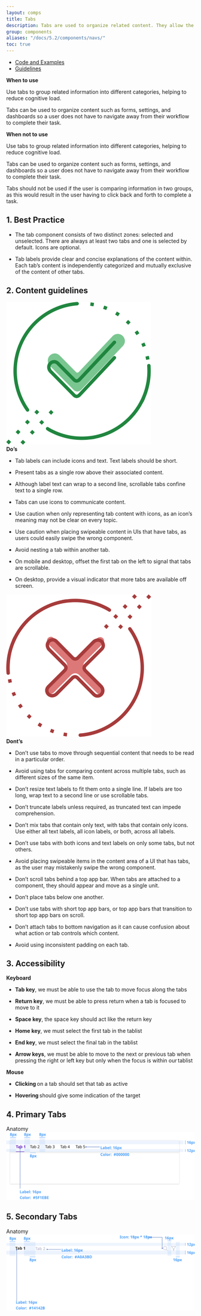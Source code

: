 ```yaml
---
layout: comps
title: Tabs
description: Tabs are used to organize related content. They allow the user to navigate between groups of information that appear within the same context.
group: components
aliases: "/docs/5.2/components/navs/"
toc: true
---
```


<ul class="nav nav-tabs mb-3 primary-tab" id="primary-tabs" role="tablist">
  <li class="nav-item" role="presentation" style="margin-bottom:0;">
    <a class="nav-link" href="../tabs/">Code and Examples </a>
  </li>
  </li>
  <li class="nav-item" role="presentation" style="margin-bottom:0;">
   <a class="nav-link active" href="../tabs-anatomy/">Guidelines  </a>
  </li>
</ul>

<strong class="font-700 font-10">When to use</strong>

Use tabs to group related information into different categories, helping to reduce cognitive load.

Tabs can be used to organize content such as forms, settings, and dashboards so a user does not have to navigate away from their workflow to complete their task.

<strong class="font-700 font-10">When not to use</strong>

Use tabs to group related information into different categories, helping to reduce cognitive load.

Tabs can be used to organize content such as forms, settings, and dashboards so a user does not have to navigate away from their workflow to complete their task.

Tabs should not be used if the user is comparing information in two groups, as this would result in the user having to click back and forth to complete a task.

## 1. Best Practice 

- The tab component consists of two distinct zones: selected and unselected. There are always at least two tabs and one is selected by default. Icons are optional.

- Tab labels provide clear and concise explanations of the content within. Each tab’s content is independently categorized and mutually exclusive of the content of other tabs.

## 2. Content guidelines

<div class="do-dont do">
    <div class="box">
    <img src="/docs/5.2/assets/brand/custom/do.svg" class="w-100" alt="" />
    </div>
    <div class="content">
        <strong>Do’s</strong>
        <ul>
            <li>
                <p>Tab labels can include icons and text. Text labels should be short.</p>
            </li>
            <li>
                <p>Present tabs as a single row above their associated content.</p>
            </li>
            <li>
                <p>Although label text can wrap to a second line, scrollable tabs confine text to a single row.</p>
            </li>
            <li>
                <p>Tabs can use icons to communicate content.</p>
            </li>
            <li>
                <p>Use caution when only representing tab content with icons, as an icon’s meaning may not be clear on every topic.</p>
            </li>
            <li>
                <p>Use caution when placing swipeable content in UIs that have tabs, as users could easily swipe the wrong component.</p>
            </li>
            <li>
                <p>Avoid nesting a tab within another tab.</p>
            </li>
            <li>
                <p>On mobile and desktop, offset the first tab on the left to signal that tabs are scrollable.</p>
            </li>
            <li>
                <p>On desktop, provide a visual indicator that more tabs are available off screen.</p>
            </li>
        </ul>
    </div>
</div>
<div class="do-dont dont">
    <div class="box">
    <img src="/docs/5.2/assets/brand/custom/dont.svg" class="w-100" alt="" />
    </div>
    <div class="content">
        <strong>Dont’s</strong>
        <ul>
            <li>
                <p>Don’t use tabs to move through sequential content that needs to be read in a particular order.</p>
            </li>
            <li>
                <p>Avoid using tabs for comparing content across multiple tabs, such as different sizes of the same item.</p>
            </li>
            <li>
                <p>Don’t resize text labels to fit them onto a single line. If labels are too long, wrap text to a second line or use scrollable tabs.</p>
            </li>
            <li>
                <p>Don’t truncate labels unless required, as truncated text can impede comprehension.</p>
            </li>
            <li>
                <p>Don’t mix tabs that contain only text, with tabs that contain only icons. Use either all text labels, all icon labels, or both, across all labels.</p>
            </li>
            <li>
                <p>Don’t use tabs with both icons and text labels on only some tabs, but not others.</p>
            </li>
            <li>
                <p>Avoid placing swipeable items in the content area of a UI that has tabs, as the user may mistakenly swipe the wrong component.</p>
            </li>
            <li>
                <p>Don’t scroll tabs behind a top app bar. When tabs are attached to a component, they should appear and move as a single unit.</p>
            </li>
            <li>
                <p>Don’t place tabs below one another.</p>
            </li>
            <li>
                <p>Don’t use tabs with short top app bars, or top app bars that transition to short top app bars on scroll.</p>
            </li>
            <li>
                <p>Don’t attach tabs to bottom navigation as it can cause confusion about what action or tab controls which content.</p>
            </li>
            <li>
                <p>Avoid using inconsistent padding on each tab.</p>
            </li>
        </ul>
    </div>
</div>

## 3. Accessibility

<strong>Keyboard</strong>

- <strong>Tab key</strong>, we must be able to use the tab to move focus along the tabs

- <strong>Return key</strong>, we must be able to press return when a tab is focused to move to it

- <strong>Space key</strong>, the space key should act like the return key

- <strong>Home key</strong>, we must select the first tab in the tablist

- <strong>End key</strong>, we must select the final tab in the tablist

- <strong>Arrow keys</strong>, we must be able to move to the next or previous tab when pressing the right or left key but only when the focus is within our tablist

<strong>Mouse</strong>

- <strong>Clicking</strong> on a tab should set that tab as active

- <strong>Hovering</strong> should give some indication of the target



## 4. Primary Tabs 

<div class="grey-box pt-0">
  <div class="sub-heading">Anatomy</div>
  <img src="/docs/5.2/assets/brand/custom/anatomy-images/tab/tab-prim-ana.svg" class="max-w-auto  mb-40" alt="" />
</div>

## 5. Secondary Tabs

<div class="grey-box pt-0">
  <div class="sub-heading">Anatomy</div>
  <img src="/docs/5.2/assets/brand/custom/anatomy-images/tab/tab-sec-ana.svg" class="max-w-auto  mb-40" alt="" />
</div>

